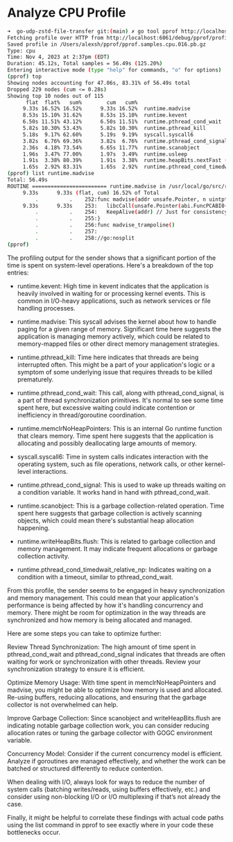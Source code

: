 # Analyze CPU Profile


```bash
➜  go-udp-zstd-file-transfer git:(main) ✗ go tool pprof http://localhost:6061/debug/pprof/profile\?seconds\=45
Fetching profile over HTTP from http://localhost:6061/debug/pprof/profile?seconds=45
Saved profile in /Users/alexsh/pprof/pprof.samples.cpu.016.pb.gz
Type: cpu
Time: Nov 4, 2023 at 2:37pm (EDT)
Duration: 45.12s, Total samples = 56.49s (125.20%)
Entering interactive mode (type "help" for commands, "o" for options)
(pprof) top
Showing nodes accounting for 47.06s, 83.31% of 56.49s total
Dropped 229 nodes (cum <= 0.28s)
Showing top 10 nodes out of 115
      flat  flat%   sum%        cum   cum%
     9.33s 16.52% 16.52%      9.33s 16.52%  runtime.madvise
     8.53s 15.10% 31.62%      8.53s 15.10%  runtime.kevent
     6.50s 11.51% 43.12%      6.50s 11.51%  runtime.pthread_cond_wait
     5.82s 10.30% 53.43%      5.82s 10.30%  runtime.pthread_kill
     5.18s  9.17% 62.60%      5.19s  9.19%  syscall.syscall6
     3.82s  6.76% 69.36%      3.82s  6.76%  runtime.pthread_cond_signal
     2.36s  4.18% 73.54%      6.65s 11.77%  runtime.scanobject
     1.96s  3.47% 77.00%      1.97s  3.49%  runtime.usleep
     1.91s  3.38% 80.39%      1.91s  3.38%  runtime.heapBits.nextFast (inline)
     1.65s  2.92% 83.31%      1.65s  2.92%  runtime.pthread_cond_timedwait_relative_np
(pprof) list runtime.madvise
Total: 56.49s
ROUTINE ======================== runtime.madvise in /usr/local/go/src/runtime/sys_darwin.go
     9.33s      9.33s (flat, cum) 16.52% of Total
         .          .    252:func madvise(addr unsafe.Pointer, n uintptr, flags int32) {
     9.33s      9.33s    253:   libcCall(unsafe.Pointer(abi.FuncPCABI0(madvise_trampoline)), unsafe.Pointer(&addr))
         .          .    254:   KeepAlive(addr) // Just for consistency. Hopefully addr is not a Go address.
         .          .    255:}
         .          .    256:func madvise_trampoline()
         .          .    257:
         .          .    258://go:nosplit
(pprof) 
```



The profiling output for the sender shows that a significant portion of the time is spent on system-level operations. Here's a breakdown of the top entries:

- runtime.kevent: High time in kevent indicates that the application is heavily involved in waiting for or processing kernel events. This is common in I/O-heavy applications, such as network services or file handling processes.

- runtime.madvise: This syscall advises the kernel about how to handle paging for a given range of memory. Significant time here suggests the application is managing memory actively, which could be related to memory-mapped files or other direct memory management strategies.

- runtime.pthread_kill: Time here indicates that threads are being interrupted often. This might be a part of your application's logic or a symptom of some underlying issue that requires threads to be killed prematurely.

- runtime.pthread_cond_wait: This call, along with pthread_cond_signal, is a part of thread synchronization primitives. It's normal to see some time spent here, but excessive waiting could indicate contention or inefficiency in thread/goroutine coordination.

- runtime.memclrNoHeapPointers: This is an internal Go runtime function that clears memory. Time spent here suggests that the application is allocating and possibly deallocating large amounts of memory.

- syscall.syscall6: Time in system calls indicates interaction with the operating system, such as file operations, network calls, or other kernel-level interactions.

- runtime.pthread_cond_signal: This is used to wake up threads waiting on a condition variable. It works hand in hand with pthread_cond_wait.

- runtime.scanobject: This is a garbage collection-related operation. Time spent here suggests that garbage collection is actively scanning objects, which could mean there's substantial heap allocation happening.

- runtime.writeHeapBits.flush: This is related to garbage collection and memory management. It may indicate frequent allocations or garbage collection activity.

- runtime.pthread_cond_timedwait_relative_np: Indicates waiting on a condition with a timeout, similar to pthread_cond_wait.

From this profile, the sender seems to be engaged in heavy synchronization and memory management. This could mean that your application's performance is being affected by how it's handling concurrency and memory. There might be room for optimization in the way threads are synchronized and how memory is being allocated and managed.

Here are some steps you can take to optimize further:

Review Thread Synchronization: The high amount of time spent in pthread_cond_wait and pthread_cond_signal indicates that threads are often waiting for work or synchronization with other threads. Review your synchronization strategy to ensure it is efficient.

Optimize Memory Usage: With time spent in memclrNoHeapPointers and madvise, you might be able to optimize how memory is used and allocated. Re-using buffers, reducing allocations, and ensuring that the garbage collector is not overwhelmed can help.

Improve Garbage Collection: Since scanobject and writeHeapBits.flush are indicating notable garbage collection work, you can consider reducing allocation rates or tuning the garbage collector with GOGC environment variable.

Concurrency Model: Consider if the current concurrency model is efficient. Analyze if goroutines are managed effectively, and whether the work can be batched or structured differently to reduce contention.

When dealing with I/O, always look for ways to reduce the number of system calls (batching writes/reads, using buffers effectively, etc.) and consider using non-blocking I/O or I/O multiplexing if that’s not already the case.

Finally, it might be helpful to correlate these findings with actual code paths using the list command in pprof to see exactly where in your code these bottlenecks occur.